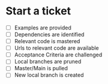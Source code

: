# Start a ticket
* [ ] Examples are provided
* [ ] Dependencies are identified
* [ ] Relevant code is mastered
* [ ] Urls to relevant code are available
* [ ] Acceptance Criteria are challenged
* [ ] Local branches are pruned
* [ ] Master/Main is pulled
* [ ] New local branch is created
